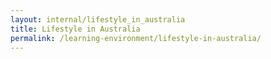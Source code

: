 ```yaml
---
layout: internal/lifestyle_in_australia
title: Lifestyle in Australia
permalink: /learning-environment/lifestyle-in-australia/
---
```


<!--- This child document initializes the page in Jekyll. -->